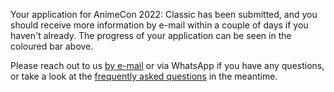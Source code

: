 Your application for AnimeCon 2022: Classic has been submitted, and you should receive more
information by e-mail within a couple of days if you haven't already. The progress of your
application can be seen in the coloured bar above.

Please reach out to us [by e-mail](mailto:security@animecon.nl) or via WhatsApp if you have any
questions, or take a look at the [frequently asked questions](faq.html) in the meantime.
